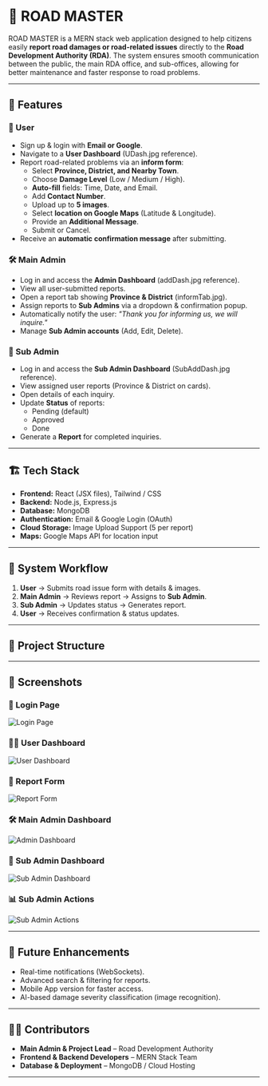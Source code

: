 # 🚧 ROAD MASTER  

ROAD MASTER is a MERN stack web application designed to help citizens easily **report road damages or road-related issues** directly to the **Road Development Authority (RDA)**. The system ensures smooth communication between the public, the main RDA office, and sub-offices, allowing for better maintenance and faster response to road problems.  

---

## 📌 Features  

### 👤 User  
- Sign up & login with **Email or Google**.  
- Navigate to a **User Dashboard** (UDash.jpg reference).  
- Report road-related problems via an **inform form**:  
  - Select **Province, District, and Nearby Town**.  
  - Choose **Damage Level** (Low / Medium / High).  
  - **Auto-fill** fields: Time, Date, and Email.  
  - Add **Contact Number**.  
  - Upload up to **5 images**.  
  - Select **location on Google Maps** (Latitude & Longitude).  
  - Provide an **Additional Message**.  
  - Submit or Cancel.  
- Receive an **automatic confirmation message** after submitting.  

### 🛠 Main Admin  
- Log in and access the **Admin Dashboard** (addDash.jpg reference).  
- View all user-submitted reports.  
- Open a report tab showing **Province & District** (informTab.jpg).  
- Assign reports to **Sub Admins** via a dropdown & confirmation popup.  
- Automatically notify the user: *"Thank you for informing us, we will inquire."*  
- Manage **Sub Admin accounts** (Add, Edit, Delete).  

### 🏢 Sub Admin  
- Log in and access the **Sub Admin Dashboard** (SubAddDash.jpg reference).  
- View assigned user reports (Province & District on cards).  
- Open details of each inquiry.  
- Update **Status** of reports:  
  - Pending (default)  
  - Approved  
  - Done  
- Generate a **Report** for completed inquiries.  

---

## 🏗 Tech Stack  

- **Frontend:** React (JSX files), Tailwind / CSS  
- **Backend:** Node.js, Express.js  
- **Database:** MongoDB  
- **Authentication:** Email & Google Login (OAuth)  
- **Cloud Storage:** Image Upload Support (5 per report)  
- **Maps:** Google Maps API for location input  

---

## 🔄 System Workflow  

1. **User** → Submits road issue form with details & images.  
2. **Main Admin** → Reviews report → Assigns to **Sub Admin**.  
3. **Sub Admin** → Updates status → Generates report.  
4. **User** → Receives confirmation & status updates.  

---

## 📂 Project Structure  



---

## 📸 Screenshots  

### 🔑 Login Page  
![Login Page](./FROEND/public/loggin.png)  

### 🧑‍💻 User Dashboard  
![User Dashboard](./public/Udash.png)  

### 📝 Report Form  
![Report Form](./public/ReportForm.png)  

### 🛠 Main Admin Dashboard  
![Admin Dashboard](./public/AddDash.png)  

### 🏢 Sub Admin Dashboard  
![Sub Admin Dashboard](./public/Subadd%20DAsh.png)  

### 📊 Sub Admin Actions  
![Sub Admin Actions](./public/subAdmin%20act.png)  


---

## 🚀 Future Enhancements  

- Real-time notifications (WebSockets).  
- Advanced search & filtering for reports.  
- Mobile App version for faster access.  
- AI-based damage severity classification (image recognition).  

---

## 👨‍💻 Contributors  

- **Main Admin & Project Lead** – Road Development Authority  
- **Frontend & Backend Developers** – MERN Stack Team  
- **Database & Deployment** – MongoDB / Cloud Hosting  

---
